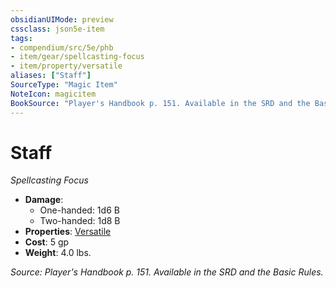 ```yaml
---
obsidianUIMode: preview
cssclass: json5e-item
tags:
- compendium/src/5e/phb
- item/gear/spellcasting-focus
- item/property/versatile
aliases: ["Staff"]
SourceType: "Magic Item"
NoteIcon: magicitem
BookSource: "Player's Handbook p. 151. Available in the SRD and the Basic Rules."
---
```

# Staff
*Spellcasting Focus*  

- **Damage**:
  - One-handed: 1d6 B
  - Two-handed: 1d8 B
- **Properties**: [Versatile](/2-Mechanics/CLI/rules/item-properties.md#Versatile)
- **Cost**: 5 gp
- **Weight**: 4.0 lbs.

*Source: Player's Handbook p. 151. Available in the SRD and the Basic Rules.*